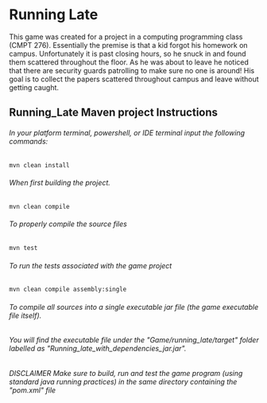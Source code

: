 # Running Late

This game was created for a project in a computing programming class (CMPT 276). Essentially the premise is that a kid forgot his homework on campus. Unfortunately it is past closing hours, so he snuck in and found them scattered throughout the floor. As he was about to leave he noticed that there are security guards patrolling to make sure no one is around! His goal is to collect the papers scattered throughout campus and leave without getting caught.


## Running_Late Maven project Instructions

###### In your platform terminal, powershell, or IDE terminal input the following commands:

```
mvn clean install
 ```
###### When first building the project.
```
mvn clean compile
```

###### To properly compile the source files

```
mvn test
```

###### To run the tests associated with the game project 

```
mvn clean compile assembly:single 
```

###### To compile all sources into a single executable jar file (the game executable file itself).
###### You will find the executable file under the "Game/running_late/target" folder labelled as "Running_late_with_dependencies_jar.jar".

###### DISCLAIMER Make sure to build, run and test the game program (using standard java running practices) in the same directory containing the "pom.xml" file
